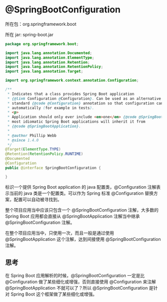 # @SpringBootConfiguration

所在包：org.springframework.boot

所在 jar:  spring-boot.jar

```java
package org.springframework.boot;

import java.lang.annotation.Documented;
import java.lang.annotation.ElementType;
import java.lang.annotation.Retention;
import java.lang.annotation.RetentionPolicy;
import java.lang.annotation.Target;

import org.springframework.context.annotation.Configuration;

/**
 * Indicates that a class provides Spring Boot application
 * {@link Configuration @Configuration}. Can be used as an alternative to the Spring's
 * standard {@code @Configuration} annotation so that configuration can be found
 * automatically (for example in tests).
 * <p>
 * Application should only ever include <em>one</em> {@code @SpringBootConfiguration} and
 * most idiomatic Spring Boot applications will inherit it from
 * {@code @SpringBootApplication}.
 *
 * @author Phillip Webb
 * @since 1.4.0
 */
@Target(ElementType.TYPE)
@Retention(RetentionPolicy.RUNTIME)
@Documented
@Configuration
public @interface SpringBootConfiguration {

}
```

标识一个提供 Spring Boot application 的 java 配置类，@Configuration 注解表示当前的 java 类是一个配置类。可以作为 Spring 标准 @Configuration 替换方案，配置可以自动被寻找到。

整个项目应用当中应该只包含一个 @SpringBootConfiguration 注解，大多数的 Spring Boot 应用都会直接从 @SpringBootApplication 注解当中继承 @SpringBootConfiguration 注解。

在整个项目应用当中，只使用一次，而且一般是通过使用 @SpringBootApplication 这个注解，达到间接使用 @SpringBootConfiguration 注解。

## 思考

在 Spring Boot 应用解析的时候，@SpringBootConfiguration 一定是比 @Configuration 做了某些细化或增强，否则直接使用 @Configuration 来注解 @SpringBootApplication 不就可以了？所以 @SpringBootConfiguration 是针对 Spring Boot 这个框架做了某些细化或增强。